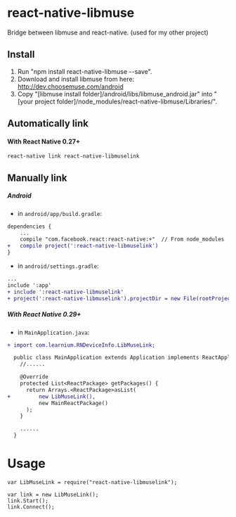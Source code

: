 # react-native-libmuse
Bridge between libmuse and react-native. (used for my other project)

## Install

1) Run "npm install react-native-libmuse --save".  
2) Download and install libmuse from here: http://dev.choosemuse.com/android  
3) Copy "[libmuse install folder]/android/libs/libmuse_android.jar" into "[your project folder]/node_modules/react-native-libmuse/Libraries/".  

## Automatically link

#### With React Native 0.27+

```shell
react-native link react-native-libmuselink
```

## Manually link

##### Android

- in `android/app/build.gradle`:

```diff
dependencies {
    ...
    compile "com.facebook.react:react-native:+"  // From node_modules
+   compile project(':react-native-libmuselink')
}
```

- in `android/settings.gradle`:

```diff
...
include ':app'
+ include ':react-native-libmuselink'
+ project(':react-native-libmuselink').projectDir = new File(rootProject.projectDir, '../node_modules/react-native-libmuselink/android')
```

##### With React Native 0.29+

- in `MainApplication.java`:

```diff
+ import com.learnium.RNDeviceInfo.LibMuseLink;

  public class MainApplication extends Application implements ReactApplication {
    //......

    @Override
    protected List<ReactPackage> getPackages() {
      return Arrays.<ReactPackage>asList(
+         new LibMuseLink(),
          new MainReactPackage()
      );
    }

    ......
  }
```

# Usage

```
var LibMuseLink = require("react-native-libmuselink");

var link = new LibMuseLink();
link.Start();
link.Connect();
```